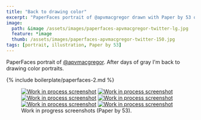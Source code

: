 ```yaml
---
title: "Back to drawing color"
excerpt: "PaperFaces portrait of @apvmacgregor drawn with Paper by 53 on an iPad."
image: 
  path: &image /assets/images/paperfaces-apvmacgregor-twitter-lg.jpg 
  feature: *image
  thumb: /assets/images/paperfaces-apvmacgregor-twitter-150.jpg
tags: [portrait, illustration, Paper by 53]
---
```


PaperFaces portrait of [@apvmacgregor](http://twitter.com/apvmacgregor). After days of gray I'm back to drawing color portraits.

{% include boilerplate/paperfaces-2.md %}

<figure class="half">
	<a href="{{ site.url }}/assets/images/paperfaces-apvmacgregor-process-1-lg.jpg"><img src="{{ site.url }}/assets/images/paperfaces-apvmacgregor-process-1-600.jpg" alt="Work in process screenshot"></a>
	<a href="{{ site.url }}/assets/images/paperfaces-apvmacgregor-process-2-lg.jpg"><img src="{{ site.url }}/assets/images/paperfaces-apvmacgregor-process-2-600.jpg" alt="Work in process screenshot"></a>
	<a href="{{ site.url }}/assets/images/paperfaces-apvmacgregor-process-3-lg.jpg"><img src="{{ site.url }}/assets/images/paperfaces-apvmacgregor-process-3-600.jpg" alt="Work in process screenshot"></a>
	<a href="{{ site.url }}/assets/images/paperfaces-apvmacgregor-process-4-lg.jpg"><img src="{{ site.url }}/assets/images/paperfaces-apvmacgregor-process-4-600.jpg" alt="Work in process screenshot"></a>
	<a href="{{ site.url }}/assets/images/paperfaces-apvmacgregor-process-5-lg.jpg"><img src="{{ site.url }}/assets/images/paperfaces-apvmacgregor-process-5-600.jpg" alt="Work in process screenshot"></a>
	<a href="{{ site.url }}/assets/images/paperfaces-apvmacgregor-process-6-lg.jpg"><img src="{{ site.url }}/assets/images/paperfaces-apvmacgregor-process-6-600.jpg" alt="Work in process screenshot"></a>
	<figcaption>Work in progress screenshots (Paper by 53).</figcaption>
</figure>